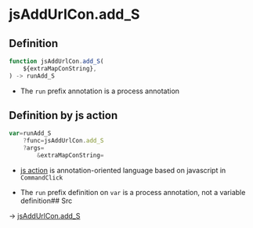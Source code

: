# jsAddUrlCon.add_S

## Definition

```js.js
function jsAddUrlCon.add_S(
	${extraMapConString},
) -> runAdd_S
```

- The `run` prefix annotation is a process annotation
## Definition by js action

```js.js
var=runAdd_S
	?func=jsAddUrlCon.add_S
	?args=
		&extraMapConString=
```

- [js action](#) is annotation-oriented language based on javascript in `CommandClick`

- The `run` prefix definition on `var` is a process annotation, not a variable definition## Src

-> [jsAddUrlCon.add_S](https://github.com/puutaro/CommandClick/blob/master/app/src/main/java/com/puutaro/commandclick/fragment_lib/terminal_fragment/js_interface/toolbar/JsAddUrlCon.kt#L23)


